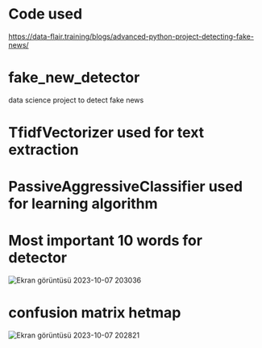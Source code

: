 # Code used
https://data-flair.training/blogs/advanced-python-project-detecting-fake-news/

# fake_new_detector
data science project to detect fake news

# TfidfVectorizer used for text extraction
# PassiveAggressiveClassifier used for learning algorithm


# Most important 10 words for detector
![Ekran görüntüsü 2023-10-07 203036](https://github.com/faruk-akyol/fake_new_detector/assets/96250279/bca4b143-22c0-484e-9aa6-d42e3af58005)

# confusion matrix hetmap
![Ekran görüntüsü 2023-10-07 202821](https://github.com/faruk-akyol/fake_new_detector/assets/96250279/ecf15285-d004-4465-8fae-b69f9e4c553c)
